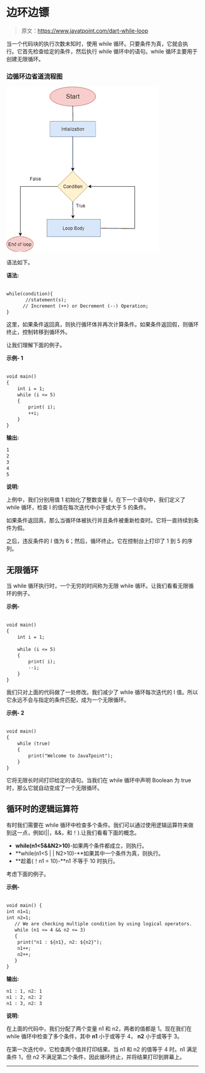 # 边环边镖

> 原文：<https://www.javatpoint.com/dart-while-loop>

当一个代码块的执行次数未知时，使用 while 循环。只要条件为真，它就会执行。它首先检查给定的条件，然后执行 while 循环中的语句。while 循环主要用于创建无限循环。

### 边循环边省道流程图

![Dart While Loop](img/42575175d3a5fdc3d8b7de948535bb86.png)

语法如下。

**语法:**

```

while(condition){
       //statement(s);
      // Increment (++) or Decrement (--) Operation;
}

```

这里，如果条件返回真，则执行循环体并再次计算条件。如果条件返回假，则循环终止，控制转移到循环外。

让我们理解下面的例子。

**示例- 1**

```

void main() 
{
    int i = 1;
    while (i <= 5)
    {
        print( i);
        ++i;
    }
}

```

**输出:**

```
1
2
3
4
5

```

**说明:**

上例中，我们分别用值 1 初始化了整数变量 I，在下一个语句中，我们定义了 while 循环，检查 I 的值在每次迭代中小于或大于 5 的条件。

如果条件返回真，那么当循环体被执行并且条件被重新检查时。它将一直持续到条件为假。

之后，违反条件的 I 值为 6；然后，循环终止。它在控制台上打印了 1 到 5 的序列。

## 无限循环

当 while 循环执行时，一个无穷的时间称为无限 while 循环。让我们看看无限循环的例子。

**示例-**

```

void main() 
{
    int i = 1;

    while (i <= 5)
    {
        print( i);
        --i;
    }
}

```

我们只对上面的代码做了一处修改。我们减少了 while 循环每次迭代的 I 值。所以它永远不会与指定的条件匹配，成为一个无限循环。

**示例- 2**

```

void main() 
{ 
    while (true)
    {
        print("Welcome to JavaTpoint");
    }
}

```

它将无限长时间打印给定的语句。当我们在 while 循环中声明 Boolean 为 true 时，那么它就自动变成了一个无限循环。

## 循环时的逻辑运算符

有时我们需要在 while 循环中检查多个条件。我们可以通过使用逻辑运算符来做到这一点，例如(||，&&，和！).让我们看看下面的概念。

*   **while(n1<5&&N2>10)**-如果两个条件都成立，则执行。
*   **while(n1<5 | | N2>10)-**如果其中一个条件为真，则执行。
*   **趁着(！n1 = 10)-**n1 不等于 10 时执行。

考虑下面的例子。

**示例-**

```

void main() {
int n1=1;
int n2=1; 
   // We are checking multiple condition by using logical operators.
   while (n1 <= 4 && n2 <= 3)
   {
	print("n1 : ${n1}, n2: ${n2}");
	n1++;
	n2++;
   }
} 

```

**输出:**

```
n1 : 1, n2: 1
n1 : 2, n2: 2
n1 : 3, n2: 3

```

**说明:**

在上面的代码中，我们分配了两个变量 n1 和 n2，两者的值都是 1。现在我们在 while 循环中检查了多个条件，其中 **n1** 小于或等于 4， **n2** 小于或等于 3。

在第一次迭代中，它检查两个值并打印结果。当 n1 和 n2 的值等于 4 时。n1 满足条件 1，但 n2 不满足第二个条件，因此循环终止，并将结果打印到屏幕上。

* * *